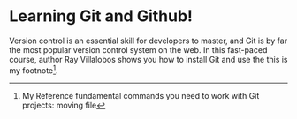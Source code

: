 # Learning Git and Github!


Version control is an essential skill for developers to master, and Git is by far the most popular version control system on the web. In this fast-paced course, author Ray Villalobos shows you how to install Git and use the 
this is my footnote[^1].
[^1]:My Reference
fundamental commands you need to work with Git projects: moving file 
